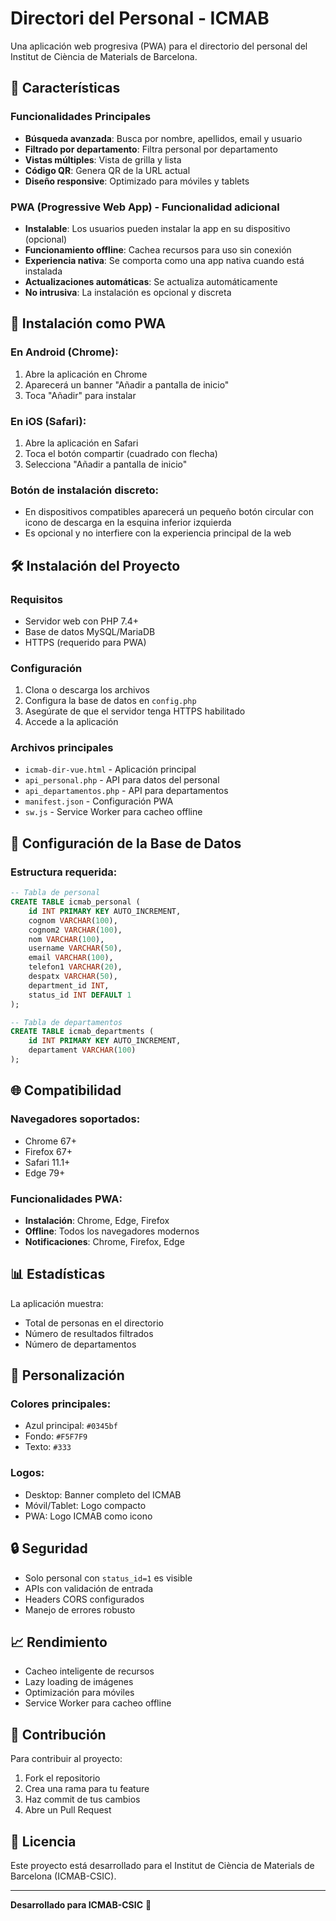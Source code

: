 # Directori del Personal - ICMAB

Una aplicación web progresiva (PWA) para el directorio del personal del Institut de Ciència de Materials de Barcelona.

## 🚀 Características

### Funcionalidades Principales
- **Búsqueda avanzada**: Busca por nombre, apellidos, email y usuario
- **Filtrado por departamento**: Filtra personal por departamento
- **Vistas múltiples**: Vista de grilla y lista
- **Código QR**: Genera QR de la URL actual
- **Diseño responsive**: Optimizado para móviles y tablets

### PWA (Progressive Web App) - Funcionalidad adicional
- **Instalable**: Los usuarios pueden instalar la app en su dispositivo (opcional)
- **Funcionamiento offline**: Cachea recursos para uso sin conexión
- **Experiencia nativa**: Se comporta como una app nativa cuando está instalada
- **Actualizaciones automáticas**: Se actualiza automáticamente
- **No intrusiva**: La instalación es opcional y discreta

## 📱 Instalación como PWA

### En Android (Chrome):
1. Abre la aplicación en Chrome
2. Aparecerá un banner "Añadir a pantalla de inicio"
3. Toca "Añadir" para instalar

### En iOS (Safari):
1. Abre la aplicación en Safari
2. Toca el botón compartir (cuadrado con flecha)
3. Selecciona "Añadir a pantalla de inicio"

### Botón de instalación discreto:
- En dispositivos compatibles aparecerá un pequeño botón circular con icono de descarga en la esquina inferior izquierda
- Es opcional y no interfiere con la experiencia principal de la web

## 🛠️ Instalación del Proyecto

### Requisitos
- Servidor web con PHP 7.4+
- Base de datos MySQL/MariaDB
- HTTPS (requerido para PWA)

### Configuración
1. Clona o descarga los archivos
2. Configura la base de datos en `config.php`
3. Asegúrate de que el servidor tenga HTTPS habilitado
4. Accede a la aplicación

### Archivos principales
- `icmab-dir-vue.html` - Aplicación principal
- `api_personal.php` - API para datos del personal
- `api_departamentos.php` - API para departamentos
- `manifest.json` - Configuración PWA
- `sw.js` - Service Worker para cacheo offline

## 🔧 Configuración de la Base de Datos

### Estructura requerida:
```sql
-- Tabla de personal
CREATE TABLE icmab_personal (
    id INT PRIMARY KEY AUTO_INCREMENT,
    cognom VARCHAR(100),
    cognom2 VARCHAR(100),
    nom VARCHAR(100),
    username VARCHAR(50),
    email VARCHAR(100),
    telefon1 VARCHAR(20),
    despatx VARCHAR(50),
    department_id INT,
    status_id INT DEFAULT 1
);

-- Tabla de departamentos
CREATE TABLE icmab_departments (
    id INT PRIMARY KEY AUTO_INCREMENT,
    departament VARCHAR(100)
);
```

## 🌐 Compatibilidad

### Navegadores soportados:
- Chrome 67+
- Firefox 67+
- Safari 11.1+
- Edge 79+

### Funcionalidades PWA:
- **Instalación**: Chrome, Edge, Firefox
- **Offline**: Todos los navegadores modernos
- **Notificaciones**: Chrome, Firefox, Edge

## 📊 Estadísticas

La aplicación muestra:
- Total de personas en el directorio
- Número de resultados filtrados
- Número de departamentos

## 🎨 Personalización

### Colores principales:
- Azul principal: `#0345bf`
- Fondo: `#F5F7F9`
- Texto: `#333`

### Logos:
- Desktop: Banner completo del ICMAB
- Móvil/Tablet: Logo compacto
- PWA: Logo ICMAB como icono

## 🔒 Seguridad

- Solo personal con `status_id=1` es visible
- APIs con validación de entrada
- Headers CORS configurados
- Manejo de errores robusto

## 📈 Rendimiento

- Cacheo inteligente de recursos
- Lazy loading de imágenes
- Optimización para móviles
- Service Worker para cacheo offline

## 🤝 Contribución

Para contribuir al proyecto:
1. Fork el repositorio
2. Crea una rama para tu feature
3. Haz commit de tus cambios
4. Abre un Pull Request

## 📄 Licencia

Este proyecto está desarrollado para el Institut de Ciència de Materials de Barcelona (ICMAB-CSIC).

---

**Desarrollado para ICMAB-CSIC** 🧪
